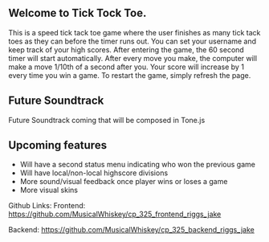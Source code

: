## Welcome to Tick Tock Toe. 

This is a speed tick tack toe game where the user finishes as many tick tack toes as they can before the timer runs out. You can set your username and keep track of your high scores. After entering the game, the 60 second timer will start automatically. After every move you make, the computer will make a move 1/10th of a second after you. Your score will increase by 1 every time you win a game. To restart the game, simply refresh the page. 

## Future Soundtrack
Future Soundtrack coming that will be composed in Tone.js

## Upcoming features
- Will have a second status menu indicating who won the previous game
- Will have local/non-local highscore divisions
- More sound/visual feedback once player wins or loses a game
- More visual skins


Github Links:
Frontend:
https://github.com/MusicalWhiskey/cp_325_frontend_riggs_jake

Backend:
https://github.com/MusicalWhiskey/cp_325_backend_riggs_jake